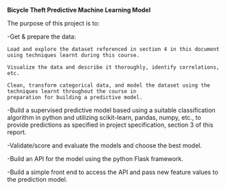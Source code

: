 **Bicycle Theft Predictive Machine Learning Model**

The purpose of this project is to:

-Get & prepare the data:

    Load and explore the dataset referenced in section 4 in this document using techniques learnt during this course.

    Visualize the data and describe it thoroughly, identify correlations, etc.

    Clean, transform categorical data, and model the dataset using the techniques learnt throughout the course in
    preparation for building a predictive model.
    
-Build a supervised predictive model based using a suitable classification algorithm in python and utilizing scikit-learn,
pandas, numpy, etc., to provide predictions as specified in project specification, section 3 of this report.

-Validate/score and evaluate the models and choose the best model.

-Build an API for the model using the python Flask framework.

-Build a simple front end to access the API and pass new feature values to the prediction model.
